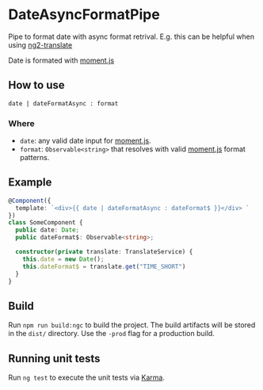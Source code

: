 # DateAsyncFormatPipe

Pipe to format date with async format retrival.
E.g. this can be helpful when using [ng2-translate](https://www.npmjs.com/package/ng2-translate)

Date is formated with [moment.js](http://momentjs.com)

## How to use
`date | dateFormatAsync : format`

### Where
- `date`: any valid date input for [moment.js](http://momentjs.com).
- `format`: `Observable<string>` that resolves with valid [moment.js](http://momentjs.com) format patterns.

## Example
```ts
@Component({
  template: `<div>{{ date | dateFormatAsync : dateFormat$ }}</div> `
})
class SomeComponent {
  public date: Date;
  public dateFormat$: Observable<string>;

  constructor(private translate: TranslateService) {
    this.date = new Date();
    this.dateFormat$ = translate.get("TIME_SHORT")
  }
}
```

## Build

Run `npm run build:ngc` to build the project. The build artifacts will be stored in the `dist/` directory. Use the `-prod` flag for a production build.

## Running unit tests

Run `ng test` to execute the unit tests via [Karma](https://karma-runner.github.io).
